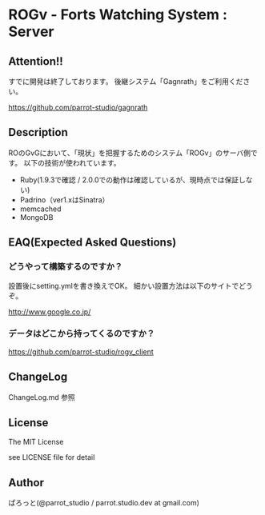 ROGv - Forts Watching System : Server
===============

Attention!!
---------------
すでに開発は終了しております。
後継システム「Gagnrath」をご利用ください。

https://github.com/parrot-studio/gagnrath

Description
---------------
ROのGvGにおいて、「現状」を把握するためのシステム「ROGv」のサーバ側です。
以下の技術が使われています。

- Ruby(1.9.3で確認 / 2.0.0での動作は確認しているが、現時点では保証しない)
- Padrino（ver1.xはSinatra）
- memcached
- MongoDB

EAQ(Expected Asked Questions)
---------------
### どうやって構築するのですか？

設置後にsetting.ymlを書き換えでOK。
細かい設置方法は以下のサイトでどうぞ。

http://www.google.co.jp/

### データはどこから持ってくるのですか？

https://github.com/parrot-studio/rogv_client

ChangeLog
---------------
ChangeLog.md 参照

License
---------------
The MIT License

see LICENSE file for detail

Author
---------------
ぱろっと(@parrot_studio / parrot.studio.dev at gmail.com)
